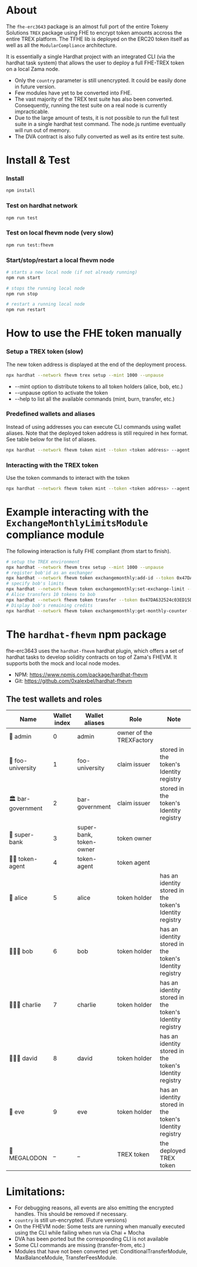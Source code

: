 # About

The `fhe-erc3643` package is an almost full port of the entire Tokeny Solutions `TREX` package using FHE to encrypt token amounts 
accross the entire TREX platform. The TFHE lib is deployed on the ERC20 token itself as well as all the `ModularCompliance` architecture.

It is essentially a single Hardhat project with an integrated CLI (via the hardhat task system) that allows the user to deploy a full FHE-TREX token on a local Zama node.

- Only the `country` parameter is still unencrypted. It could be easily done in future version.
- Few modules have yet to be converted into FHE.
- The vast majority of the TREX test suite has also been converted. Consequently, running the test suite on a real node is currently impracticable.
- Due to the large amount of tests, it is not possible to run the full test suite in a single hardhat test command. The node.js runtime eventually will run out of memory.
- The DVA contract is also fully converted as well as its entire test suite.

# Install & Test

### Install

```bash
npm install
```

### Test on hardhat network

```bash
npm run test
```

### Test on local fhevm node (very slow)

```bash
npm run test:fhevm
```

### Start/stop/restart a local fhevm node

```bash
# starts a new local node (if not already running)
npm run start
```
```bash
# stops the running local node
npm run stop
```
```bash
# restart a running local node
npm run restart
```

# How to use the FHE token manually

### Setup a TREX token (slow)

The new token address is displayed at the end of the deployment process.

```bash
npx hardhat --network fhevm trex setup --mint 1000 --unpause
```
- --mint option to distribute tokens to all token holders (alice, bob, etc.)
- --unpause option to activate the token
- --help to list all the available commands (mint, burn, transfer, etc.)

### Predefined wallets and aliases

Instead of using addresses you can execute CLI commands using wallet aliases. Note that the deployed token address is still required in hex format. See table below for the list of aliases.

```bash
npx hardhat --network fhevm token mint --token <token address> --agent "token-agent" --user alice --amount 10n
```

### Interacting with the TREX token

Use the token commands to interact with the token

```bash
npx hardhat --network fhevm token mint --token <token address> --agent "token-agent" --user alice --amount 10n
```

# Example interacting  with the `ExchangeMonthlyLimitsModule` compliance module

The following interaction is fully FHE compliant (from start to finish).

```bash
# setup the TREX environment
npx hardhat --network fhevm trex setup --mint 1000 --unpause
# register bob'id as an exchanger 
npx hardhat --network fhevm token exchangemonthly:add-id --token 0x47DA632524c03ED15D293e34256D28BD0d38c7a4 --owner token-owner --user bob
# specify bob's limits
npx hardhat --network fhevm token exchangemonthly:set-exchange-limit --token 0x47DA632524c03ED15D293e34256D28BD0d38c7a4 --agent token-owner --exchange-id bob --limit 100
# Alice transfers 10 tokens to bob
npx hardhat --network fhevm token transfer --token 0x47DA632524c03ED15D293e34256D28BD0d38c7a4 --wallet alice --to bob --amount 10
# Display bob's remaining credits
npx hardhat --network fhevm token exchangemonthly:get-monthly-counter --token 0x47DA632524c03ED15D293e34256D28BD0d38c7a4 --exchange-id bob --investor-id alice --decrypt
```

# The `hardhat-fhevm` npm package

fhe-erc3643 uses the `hardhat-fhevm` hardhat plugin, which offers a set of hardhat tasks to develop solidity contracts on top of Zama's FHEVM. 
It supports both the mock and local node modes.

- NPM: https://www.npmjs.com/package/hardhat-fhevm
- Git: https://github.com/0xalexbel/hardhat-fhevm

## The test wallets and roles

| Name  | Wallet index  | Wallet aliases  | Role  | Note  |
|---|---|---|---|---|
| 🚀 admin  |  0  | admin  |  owner of the TREXFactory |   |
|  🏫 foo-university  |  1 | foo-university  | claim issuer  | stored in the token's Identity registry  |
|  🏛️ bar-government  |  2 | bar-government  | claim issuer  | stored in the token's Identity registry  |
|  🏦 super-bank  |  3 | super-bank, token-owner  |token owner  |   |
|  👨‍🚀 token-agent  |  4 | token-agent  | token agent  |   |
|  👩 alice  |  5 | alice  | token holder  | has an identity stored in the token's Identity registry |
|  👱🏼‍♂️ bob  |  6 | bob  | token holder  | has an identity stored in the token's Identity registry |
|  👱🏼‍♂️ charlie  |  7 | charlie  | token holder  | has an identity stored in the token's Identity registry |
|  👱🏼‍♂️ david  |  8 | david  | token holder  | has an identity stored in the token's Identity registry |
|  👩 eve  |  9 | eve  | token holder  | has an identity stored in the token's Identity registry |
|  🦈 MEGALODON  |  _ | _  | TREX token  | the deployed TREX token |

# Limitations:

- For debugging reasons, all events are also emitting the encrypted handles. This should be removed if necessary.
- `country` is still un-encrypted. (Future versions)
- On the FHEVM node: Some tests are running when manually executed using the CLI while failing when run via Chai + Mocha
- DVA has been ported but the corresponding CLI is not available
- Some CLI commands are missing (transfer-from, etc.) 
- Modules that have not been converted yet: ConditionalTransferModule, MaxBalanceModule, TransferFeesModule. 